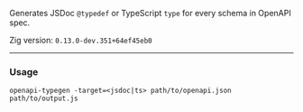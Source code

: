 Generates JSDoc `@typedef` or TypeScript `type` for every schema in OpenAPI spec.

Zig version: `0.13.0-dev.351+64ef45eb0`

---
### Usage
`openapi-typegen -target=<jsdoc|ts> path/to/openapi.json path/to/output.js`
